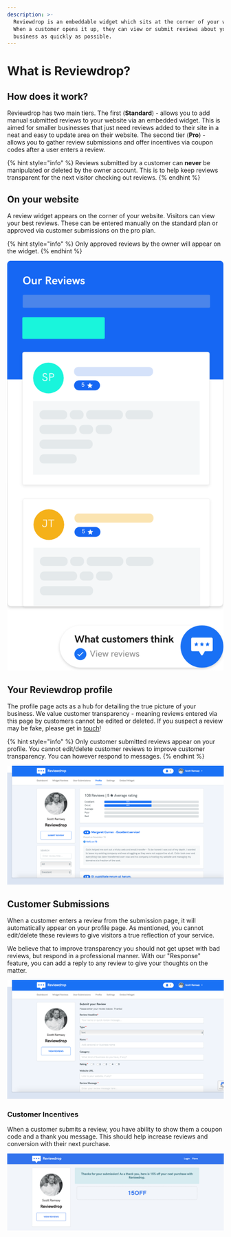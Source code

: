```yaml
---
description: >-
  Reviewdrop is an embeddable widget which sits at the corner of your website.
  When a customer opens it up, they can view or submit reviews about your
  business as quickly as possible.
---
```


# What is Reviewdrop?

## How does it work?

Reviewdrop has two main tiers. The first \(**Standard**\) - allows you to add manual submitted reviews to your website via an embedded widget. This is aimed for smaller businesses that just need reviews added to their site in a neat and easy to update area on their website. The second tier \(**Pro**\) - allows you to gather review submissions and offer incentives via coupon codes after a user enters a review. 

{% hint style="info" %}
Reviews submitted by a customer can **never** be manipulated or deleted by the owner account. This is to help keep reviews transparent for the next visitor checking out reviews.
{% endhint %}

## On your website

A review widget appears on the corner of your website. Visitors can view your best reviews. These can be entered manually on the standard plan or approved via customer submissions on the pro plan.  

{% hint style="info" %}
Only approved reviews by the owner will appear on the widget.
{% endhint %}

![The Reviewdrop widget that appears on your website.](../.gitbook/assets/widget-graphic%20%281%29.png)

## Your Reviewdrop profile

The profile page acts as a hub for detailing the true picture of your business. We value customer transparency - meaning reviews entered via this page by customers cannot be edited or deleted. If you suspect a review may be fake, please get in [touch](https://reviewdrop.io/contact)!

{% hint style="info" %}
Only customer submitted reviews appear on your profile. You cannot edit/delete customer reviews to improve customer transparency. You can however respond to messages.
{% endhint %}

![The Reviewdrop profile page that visitors can see reviews from other customers and submit their own.](../.gitbook/assets/widget-graphic-2.png)

## Customer Submissions

When a customer enters a review from the submission page, it will automatically appear on your profile page. As mentioned, you cannot edit/delete these reviews to give visitors a true reflection of your service.

We believe that to improve transparency you should not get upset with bad reviews, but respond in a professional manner. With our "Response" feature, you can add a reply to any review to give your thoughts on the matter.

![](../.gitbook/assets/widget-graphic-3.png)

### Customer Incentives

When a customer submits a review, you have ability to show them a coupon code and a thank you message. This should help increase reviews and conversion with their next purchase.

![Offer coupon codes on submission as a thank you for customer entries.](../.gitbook/assets/screenshot-2018-11-19-at-00.01.41.png)




